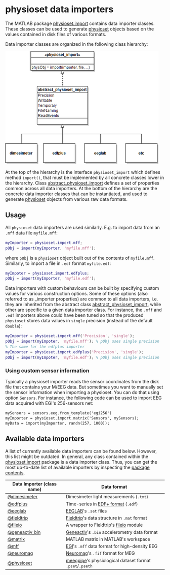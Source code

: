 physioset data importers
================

The MATLAB package [physioset.import][physioset-import-pkg] contains data
importer classes. These classes can be used to generate 
[physioset][physioset] objects based on the values contained in disk files
of various formats. 

[physioset-import-pkg]: ./
[physioset]: ../@physioset/README.md

Data importer classes are organized in the following class hierarchy:

![class hierarchy](physioset-import_class-diagram.png "Class hierarchy")

At the top of the hierarchy is the interface `physioset_import` which 
defines method `import()`, that must be implemented by all concrete 
classes lower in the hierarchy. Class 
[abstract_physioset_import][abs-phys-imp] defines a set of properties 
common across all data importers. At the bottom of the hierarchy are the 
concrete data importer classes that can be instantiated, and used to
generate [physioset][physioset] objects from various raw data formats.

[abs-phys-imp]: ./abstract_physioset_import.md


## Usage

All `physioset` data importers are used similarly. E.g. to import data from 
an `.mff` data file `myfile.mff`:

````matlab
myImporter = physioset.import.mff;
pObj = import(myImporter, 'myfile.mff');
````

where `pObj` is a `physioset` object built out of the contents of 
`myfile.mff`. Similarly, to import a file in `.edf` format `myfile.edf`:

````matlab
myImpoter = physioset.import.edfplus;
pObj = import(myImporter, 'myfile.edf');
````

Data importers with custom behaviours can be built by specifying custom 
values for various construction options. Some of these options (also 
referred to as _importer properties) are common to all data importers, i.e.
they are inherited from the abstract class 
[abstract_physioset_import][abs-phys-imp], while other are specific to 
a given data importer class. For instance, the `.mff` and `.edf` importers 
above could have been tuned so that the produced `physioset` stores data 
values in `single` precision (instead of the default `double`):

````matlab
myImporter = physioset.import.mff('Precision', 'single');
pObj = import(myImpoter, 'myfile.mff'); % pObj uses single precision
% The same for the edfplus importer
myImporter = physioset.import.edfplus('Precision', 'single');
pObj = import(myImpoter, 'myfile.edf'); % pObj uses single precision
````

### Using custom sensor information

Typically a physioset importer reads the sensor coordinates from the 
disk file that contains your M/EEG data. But sometimes you want to 
manually set the sensor information when importing a physioset. You 
can do that using option `Sensors`. For instance, the following code 
can be used to import EEG data acquired with EGI's 256-sensors net:

````
mySensors = sensors.eeg.from_template('egi256')
myImporter = physioset.import.matrix('Sensors', mySensors);
myData = import(myImporter, randn(257, 1000));
````



## Available data importers

A list of currently available data importers can be found below. However, 
this list might be outdated. In general, any class contained within the 
[physioset.import][physioset-import-pkg] package is a data importer class.
Thus, you can get the most up-to-date list of available importers by 
inspecting the [package contents][physioset-import-pkg].

Data Importer (class name)       | Data format 
--------------                   | -------------------- 
[@dimesimeter][dimesimeter-class]| Dimesimeter light measurements (`.txt`)
[@edfplus][edfplus-class]        | Time-series in [EDF+ format][edfplus] (`.edf`)
[@eeglab][eeglab-class]          | [EEGLAB][eeglab]'s `.set` files
[@fieldtrip][fieldtrip-class]    | [Fieldtrip][fieldtrip]'s data structure in `.mat` format
[@fileio][fileio-class]          | A wrapper to Fieldtrip's [fileio][fileio] module
[@geneactiv_bin][geneactiv-class]| [Geneactiv][geneactiv]'s `.bin` accelerometry data format
[@matrix][matrix-class]          | MATLAB matrix in MATLAB's workspace
[@mff][mff-class]                | [EGI][egi]'s `.mff` data format for high-density EEG
[@neuromag][neuromag-class]      | [Neuromag][neuromag]'s `.fif` format for MEG
[@physioset][physioset-class]    | [meegpipe][meegpipe]'s physiological dataset format `.pset`/`.pseth`

[dimesimeter-class]: ./@dimesimeter
[edfplus-class]: ./@edfplus
[edfplus]: http://www.edfplus.info/
[eeglab-class]: ./@eeglab
[eeglab]: http://sccn.ucsd.edu/eeglab/
[fieldtrip-class]: ./@fieldtrip
[fieldtrip]: http://fieldtrip.fcdonders.nl/ 
[fileio-class]: ./@fileio
[fileio]: http://fieldtrip.fcdonders.nl/development/fileio
[geneactiv-class]: ./@geneactiv_bin
[geneactiv]: http://www.geneactive.co.uk/
[matrix-class]: ./@matrix
[mff-class]: ./@mff
[egi]: http://www.egi.com/
[neuromag]: http://www.elekta.com/healthcare-professionals/products/elekta-neuroscience/functional-mapping.html
[neuromag-class]: ./@neuromag
[physioset-class]: ./@physioset
[meegpipe]: http://www.germangh.com/meegpipe/




